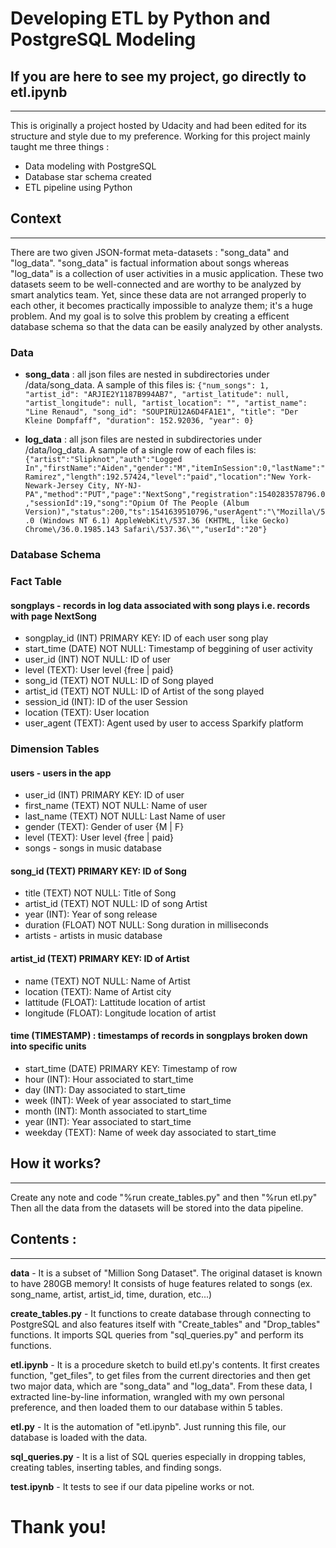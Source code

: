 # Developing ETL by Python and PostgreSQL Modeling
## If you are here to see my project, go directly to **etl.ipynb**
******************************************************************


This is originally a project hosted by Udacity and had been edited for its structure and style due to my preference.
Working for this project mainly taught me three things :
* Data modeling with PostgreSQL
* Database star schema created
* ETL pipeline using Python

## Context
*************************************
There are two given JSON-format meta-datasets : "song_data" and "log_data".
"song_data" is factual information about songs whereas "log_data" is a collection of user activities in a music application.
These two datasets seem to be well-connected and are worthy to be analyzed by smart analytics team.
Yet, since these data are not arranged properly to each other, it becomes practically impossible to analyze them; it's a huge problem.
And my goal is to solve this problem by creating a efficent database schema so that the data can be easily analyzed by other analysts.
### Data

- **song_data** : all json files are nested in subdirectories under /data/song_data. A sample of this files is:
`{"num_songs": 1, "artist_id": "ARJIE2Y1187B994AB7", "artist_latitude": null, "artist_longitude": null, "artist_location": "", "artist_name": "Line Renaud", "song_id": "SOUPIRU12A6D4FA1E1", "title": "Der Kleine Dompfaff", "duration": 152.92036, "year": 0}`

- **log_data** : all json files are nested in subdirectories under /data/log_data. A sample of a single row of each files is:
`{"artist":"Slipknot","auth":"Logged In","firstName":"Aiden","gender":"M","itemInSession":0,"lastName":"Ramirez","length":192.57424,"level":"paid","location":"New York-Newark-Jersey City, NY-NJ-PA","method":"PUT","page":"NextSong","registration":1540283578796.0,"sessionId":19,"song":"Opium Of The People (Album Version)","status":200,"ts":1541639510796,"userAgent":"\"Mozilla\/5.0 (Windows NT 6.1) AppleWebKit\/537.36 (KHTML, like Gecko) Chrome\/36.0.1985.143 Safari\/537.36\"","userId":"20"}`

### Database Schema

### Fact Table
#### songplays - records in log data associated with song plays i.e. records with page NextSong

- songplay_id (INT) PRIMARY KEY: ID of each user song play
- start_time (DATE) NOT NULL: Timestamp of beggining of user activity
- user_id (INT) NOT NULL: ID of user
- level (TEXT): User level {free | paid}
- song_id (TEXT) NOT NULL: ID of Song played
- artist_id (TEXT) NOT NULL: ID of Artist of the song played
- session_id (INT): ID of the user Session
- location (TEXT): User location
- user_agent (TEXT): Agent used by user to access Sparkify platform

### Dimension Tables
#### users - users in the app

- user_id (INT) PRIMARY KEY: ID of user
- first_name (TEXT) NOT NULL: Name of user
- last_name (TEXT) NOT NULL: Last Name of user
- gender (TEXT): Gender of user {M | F}
- level (TEXT): User level {free | paid}
- songs - songs in music database

#### song_id (TEXT) PRIMARY KEY: ID of Song
- title (TEXT) NOT NULL: Title of Song
- artist_id (TEXT) NOT NULL: ID of song Artist
- year (INT): Year of song release
- duration (FLOAT) NOT NULL: Song duration in milliseconds
- artists - artists in music database

#### artist_id (TEXT) PRIMARY KEY: ID of Artist
- name (TEXT) NOT NULL: Name of Artist
- location (TEXT): Name of Artist city
- lattitude (FLOAT): Lattitude location of artist
- longitude (FLOAT): Longitude location of artist

#### time (TIMESTAMP) : timestamps of records in songplays broken down into specific units
- start_time (DATE) PRIMARY KEY: Timestamp of row
- hour (INT): Hour associated to start_time
- day (INT): Day associated to start_time
- week (INT): Week of year associated to start_time
- month (INT): Month associated to start_time
- year (INT): Year associated to start_time
- weekday (TEXT): Name of week day associated to start_time

## How it works?
***************************************************************
Create any note and code "%run create_tables.py" and then "%run etl.py"
Then all the data from the datasets will be stored into the data pipeline.

## Contents : 
***********************************************************************

**data** - It is a subset of "Million Song Dataset". The original dataset is known to have 280GB memory! It consists of huge features related to songs (ex. song_name, artist, artist_id, time, duration, etc...)

**create_tables.py** - It functions to create database through connecting to PostgreSQL and also features itself with "Create_tables" and "Drop_tables" functions. It imports SQL queries from "sql_queries.py" and perform its functions.
                       
**etl.ipynb** - It is a procedure sketch to build etl.py's contents. It first creates function, "get_files", to get files from the current directories and then get two major data, which are "song_data" and "log_data". From these data, I extracted line-by-line information, wrangled with my own personal preference, and then loaded them to our database within 5 tables.

**etl.py** - It is the automation of "etl.ipynb". Just running this file, our database is loaded with the data.

**sql_queries.py** - It is a list of SQL queries especially in dropping tables, creating tables, inserting tables, and finding songs.

**test.ipynb** - It tests to see if our data pipeline works or not.


# Thank you!
